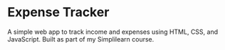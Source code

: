 # Expense Tracker

A simple web app to track income and expenses using HTML, CSS, and JavaScript. Built as part of my Simplilearn course.
